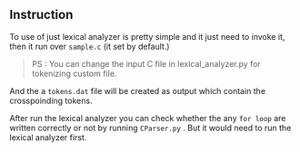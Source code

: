## Instruction
To use of just lexical analyzer is pretty simple and it just need to invoke it, then it run over `sample.c` (it set by default.) 
> PS : You can change the input C file in lexical_analyzer.py for tokenizing custom file.

And the a `tokens.dat` file will be created as output which contain the crosspoinding tokens.

After run the lexical analyzer you can check whether the any ``for loop`` are written correctly or not by running ``CParser.py`` . But it would need to run the lexical analyzer first.
